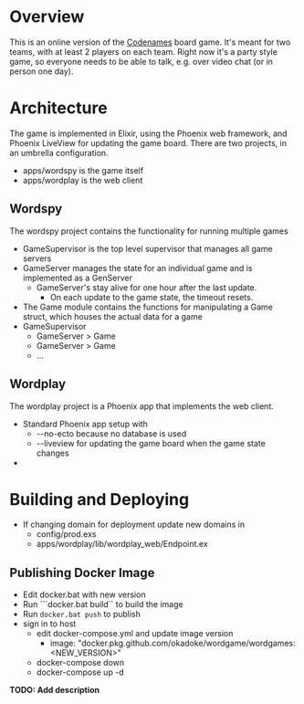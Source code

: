 # Overview
This is an online version of the [Codenames](https://en.wikipedia.org/wiki/Codenames_(board_game)) board game.
It's meant for two teams, with at least 2 players on each team. Right now it's a party style game, so everyone needs to be able to talk, e.g. over video chat (or in person one day).

# Architecture
The game is implemented in Elixir, using the Phoenix web framework, and Phoenix LiveView for updating the game board.
There are two projects, in an umbrella configuration.
  * apps/wordspy is the game itself
  * apps/wordplay is the web client
  
## Wordspy
The wordspy project contains the functionality for running multiple games
* GameSupervisor is the top level supervisor that manages all game servers
* GameServer manages the state for an individual game and is implemented as a GenServer
  * GameServer's stay alive for one hour after the last update.
    * On each update to the game state, the timeout resets.
* The Game module contains the functions for manipulating a Game struct, which houses the actual data for a game
* GameSupervisor
  * GameServer > Game
  * GameServer > Game
  * ...
  
## Wordplay
The wordplay project is a Phoenix app that implements the web client.
* Standard Phoenix app setup with
  * --no-ecto because no database is used
  * --liveview for updating the game board when the game state changes
* 

# Building and Deploying

* If changing domain for deployment update new domains in
  * config/prod.exs
  * apps/wordplay/lib/wordplay_web/Endpoint.ex

## Publishing Docker Image

* Edit docker.bat with new version
* Run ```docker.bat build`` to build the image
* Run ```docker.bat push``` to publish
* sign in to host
  * edit docker-compose.yml and update image version
    * image: "docker.pkg.github.com/okadoke/wordgame/wordgames:<NEW_VERSION>"
  * docker-compose down
  * docker-compose up -d

**TODO: Add description**

